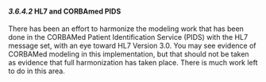 #### *3.6.4.2* HL7 and CORBAmed PIDS

There has been an effort to harmonize the modeling work that has been done in the CORBAMed Patient Identification Service (PIDS) with the HL7 message set, with an eye toward HL7 Version 3.0. You may see evidence of CORBAMed modeling in this implementation, but that should not be taken as evidence that full harmonization has taken place. There is much work left to do in this area.
